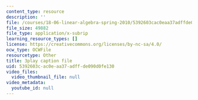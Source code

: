 ```yaml
---
content_type: resource
description: ''
file: /courses/18-06-linear-algebra-spring-2010/5392603cac0eaa37adffde090d0fe130_VqP2tREMvt0.srt
file_size: 49882
file_type: application/x-subrip
learning_resource_types: []
license: https://creativecommons.org/licenses/by-nc-sa/4.0/
ocw_type: OCWFile
resourcetype: Other
title: 3play caption file
uid: 5392603c-ac0e-aa37-adff-de090d0fe130
video_files:
  video_thumbnail_file: null
video_metadata:
  youtube_id: null
---
```

